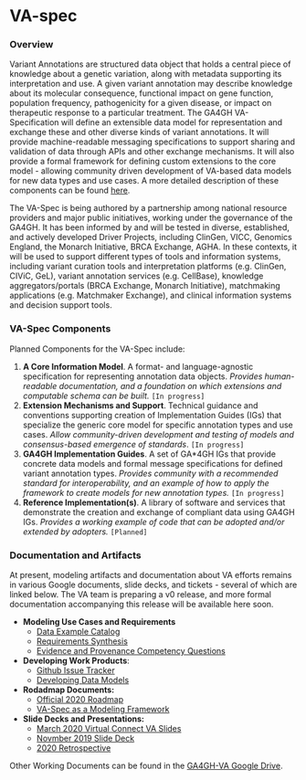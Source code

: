 # VA-spec

### Overview 
Variant Annotations are structured data object that holds a central piece of knowledge about a genetic variation, along with metadata supporting its interpretation and use. A given variant annotation may describe  knowledge about its molecular consequence, functional impact on gene function, population frequency, pathogenicity for a given disease, or impact on therapeutic response to a particular treatment.  The GA4GH VA-Specification will define an extensible data model for representation and exchange these and other diverse kinds of variant annotations.  It will provide machine-readable messaging specifications to support sharing and validation of data through APIs and other exchange mechanisms. It will also provide a formal framework for defining custom extensions to the core model - allowing community driven development of VA-based data models for new data types and use cases. A more detailed description of these components can be found [here](https://docs.google.com/document/d/1q8P1bjVyyslLcV8Gw_hXDc9JzOSuNbJyts-QDx1F17s/edit#).

The VA-Spec is being authored by a partnership among national resource providers and major public initiatives, working under the governance of the GA4GH.  It has been informed by and will be tested in diverse, established, and actively developed Driver Projects, including ClinGen, VICC, Genomics England, the Monarch Initiative, BRCA Exchange, AGHA. In these contexts, it will be used to support different types of tools and information systems, including variant curation tools and interpretation platforms  (e.g. ClinGen, CIViC, GeL), variant annotation services (e.g. CellBase), knowledge aggregators/portals (BRCA Exchange, Monarch Initiative), matchmaking applications (e.g. Matchmaker Exchange), and clinical information systems and decision support tools.

### VA-Spec Components
Planned Components for the VA-Spec include:
1. **A Core Information Model**.  A format- and language-agnostic specification for representing annotation data objects. *Provides human-readable documentation, and a foundation on which extensions and computable schema can be built.* `[In progress]`
2. **Extension Mechanisms and Support**. Technical guidance and conventions supporting creation of Implementation Guides (IGs) that specialize the generic core model for specific annotation types and use cases. *Allow community-driven development and testing of models and consensus-based emergence of standards*. `[In progress]`
3. **GA4GH Implementation Guides**. A set of GA*4GH IGs that provide concrete data models and formal message specifications for defined variant annotation types. *Provides community with a recommended standard for interoperability, and an example of how to apply the framework to create models for new annotation types.* `[In progress]`
4. **Reference Implementation(s)**. A library of software and services that demonstrate the creation and exchange of compliant data using GA4GH IGs. *Provides a working example of code that can be adopted and/or extended by adopters.* `[Planned]`


### Documentation and Artifacts
At present, modeling artifacts and documentation about VA efforts remains in various Google documents, slide decks, and tickets - several of which are linked below.  The VA team is preparing a v0 release, and more formal documentation accompanying this release will be available here soon.

- **Modeling Use Cases and Requirements**
    - [Data Example Catalog](https://docs.google.com/document/d/1WbW2ts7qX3ONJNj22BlcW4KqfxcPdLsUcnlua4SSZCc/edit#)
    - [Requirements Synthesis](https://docs.google.com/document/d/1J4AqGDEqyK8KAzfiowgHYKJNvzHuwHSHgkN9dleLemY/edit#)
    - [Evidence and Provenance Competency Questions](https://docs.google.com/spreadsheets/d/1HSqXaGgT--wBH4jnCMQy5fasw-0hoGq2p-Pp5kxJ2Jg/edit#gid=902191065)
- **Developing Work Products**:
    - [Github Issue Tracker](https://github.com/ga4gh/va-spec/issues) 
    - [Developing Data Models](https://docs.google.com/spreadsheets/d/1zQU-Yv7gB7IHKIOVsTh-74BwdtgB9KQpKcWkSHZOa-Q/edit#gid=1646330759)
- **Rodadmap Documents:**
    - [Official 2020 Roadmap](https://docs.google.com/document/d/1pnwvYBl8GOMFUw4_-VseHPGWwaWw-kQkBvfZPQ331ME/edit#heading=h.9x8o4qogo9jq) 
    - [VA-Spec as a Modeling Framework](https://docs.google.com/document/d/1q8P1bjVyyslLcV8Gw_hXDc9JzOSuNbJyts-QDx1F17s/edit#heading=h.3e4s876j01gp)
- **Slide Decks and Presentations:**
    - [March 2020 Virtual Connect VA Slides](https://docs.google.com/presentation/d/1ELY7TzuHx4h7M2hu1UTtWszk1wnb4-9mxZK3oJOZNNQ/edit#slide=id.g826c0c087a_0_241)
    - [Novmber 2019 Slide Deck](https://docs.google.com/presentation/d/1aqZUXem7bS_hHxLGnRY-KzCyvMEKSt8HBp-pEop76FM/edit#slide=id.g825df8a544_0_1)
    - [2020 Retrospective](https://docs.google.com/document/d/17WguFA7eRenRppA_v5JUkAiGCbBzJW_b1wI4Wyi_NqI/edit#heading=h.pk99du6pl3wp)
  
Other Working Documents can be found in the [GA4GH-VA Google Drive](https://docs.google.com/document/d/1pnwvYBl8GOMFUw4_-VseHPGWwaWw-kQkBvfZPQ331ME/edit#heading=h.9x8o4qogo9jq).

